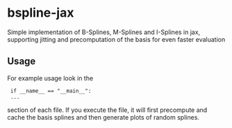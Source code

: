 # bspline-jax
Simple implementation of B-Splines, M-Splines and I-Splines in jax, supporting jitting and  precomputation of the basis for even faster evaluation

## Usage
  For example usage look in the 
  
   ```
    if __name__ == "__main__":
    ...
  ```

section of each file. If you execute the file, it will first precompute and cache the basis splines and then generate plots of random splines. 
